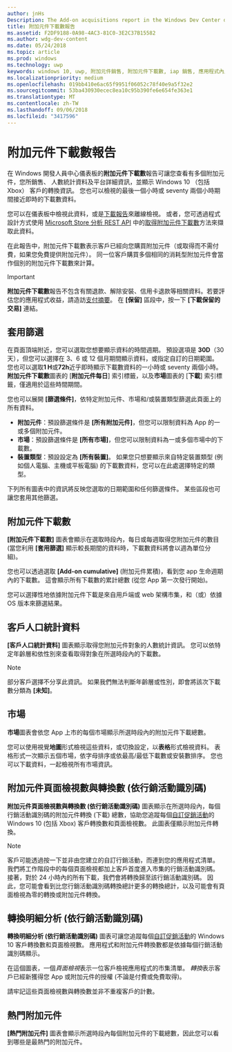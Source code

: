 ```yaml
---
author: jnHs
Description: The Add-on acquisitions report in the Windows Dev Center dashboard lets you see how many add-ons you've sold, along with demographic and platform details.
title: 附加元件下載數報告
ms.assetid: F2DF9188-0A98-4AC3-81C0-3E2C37B15582
ms.author: wdg-dev-content
ms.date: 05/24/2018
ms.topic: article
ms.prod: windows
ms.technology: uwp
keywords: windows 10, uwp, 附加元件銷售, 附加元件下載數, iap 銷售, 應用程式內產品, iap, 附加元件
ms.localizationpriority: medium
ms.openlocfilehash: 019bb410e6ac65f9951f06052c78f40e9a5f32e2
ms.sourcegitcommit: 53ba430930ecec8ea10c95b390fe6e654fe363e1
ms.translationtype: MT
ms.contentlocale: zh-TW
ms.lasthandoff: 09/06/2018
ms.locfileid: "3417596"
---
```

# <a name="add-on-acquisitions-report"></a>附加元件下載數報告


在 Windows 開發人員中心儀表板的**附加元件下載數**報告可讓您查看有多個附加元件，您所銷售、 人數統計資料及平台詳細資訊，並顯示 Windows 10 （包括 Xbox） 客戶的轉換資訊。 您也可以檢視的最後一個小時或 seventy 兩個小時期間接近即時的下載數資料。

您可以在儀表板中檢視此資料，或是[下載報告](download-analytic-reports.md)來離線檢視。 或者，您可透過程式設計方式使用 [Microsoft Store 分析 REST API](../monetize/access-analytics-data-using-windows-store-services.md) 中的[取得附加元件下載數](../monetize/get-in-app-acquisitions.md)方法來擷取此資料。

在此報告中，附加元件下載數表示客戶已經向您購買附加元件（或取得而不需付費，如果您免費提供附加元件）。 同一位客戶購買多個相同的消耗型附加元件會當作個別的附加元件下載數來計算。

> [!IMPORTANT]
> **附加元件下載數**報告不包含有關退款、解除安裝、信用卡退款等相關資料。若要評估您的應用程式收益，請造訪[支付摘要](payout-summary.md)。 在 **\[保留\]** 區段中，按一下 **\[下載保留的交易\]** 連結。


## <a name="apply-filters"></a>套用篩選

在頁面頂端附近，您可以選取您想要顯示資料的時間週期。 預設選項是 **30D**（30 天），但您可以選擇在 3、6 或 12 個月期間顯示資料，或指定自訂的日期範圍。 您也可以選取**1 H**或**72h**近乎即時顯示下載數資料的一小時或 seventy 兩個小時。**附加元件下載數**圖表的 [**附加元件每日**] 索引標籤，以及**市場**圖表的 [**下載**] 索引標籤，僅適用於這些時間期間。 

您也可以展開 **\[篩選條件\]**，依特定附加元件、市場和/或裝置類型篩選此頁面上的所有資料。

-   **附加元件**：預設篩選條件是 **\[所有附加元件\]**，但您可以限制資料為 App 的一或多個附加元件。
-   **市場**：預設篩選條件是 **\[所有市場\]**，但您可以限制資料為一或多個市場中的下載數。
-   **裝置類型**：預設設定為 **\[所有裝置\]**。 如果您只想要顯示來自特定裝置類型 (例如個人電腦、主機或平板電腦) 的下載數資料，您可以在此處選擇特定的類型。

下列所有圖表中的資訊將反映您選取的日期範圍和任何篩選條件。 某些區段也可讓您套用其他篩選。


## <a name="add-on-acquisitions"></a>附加元件下載數

**\[附加元件下載數\]** 圖表會顯示在選取時段內，每日或每週取得您附加元件的數目  (當您利用 **\[套用篩選\]** 顯示較長期間的資料時，下載數資料將會以週為單位分組)。

您也可以透過選取 **\[Add-on cumulative\]** (附加元件累積)，看到您 app 生命週期內的下載數。 這會顯示所有下載數的累計總數 (從您 App 第一次發行開始)。

您可以選擇性地依據附加元件下載是來自用戶端或 web 架構市集，和（或）依據 OS 版本來篩選結果。


## <a name="customer-demographic"></a>客戶人口統計資料

**\[客戶人口統計資料\]** 圖表顯示取得您附加元件對象的人數統計資訊。 您可以依特定年齡層和依性別來查看取得對象在所選時段內的下載數。

> [!NOTE]
> 部分客戶選擇不分享此資訊。 如果我們無法判斷年齡層或性別，即會將該次下載數分類為 **\[未知\]**。


## <a name="markets"></a>市場

**市場**圖表會依您 App 上市的每個市場顯示所選時段內的附加元件下載總數。 

您可以使用視覺**地圖**形式檢視這些資料，或切換設定，以**表格**形式檢視資料。 表格形式一次顯示五個市場，依字母排序或依最高/最低下載數或安裝數排序。 您也可以下載資料，一起檢視所有市場資訊。


## <a name="add-on-page-views-and-conversions-by-campaign-id"></a>附加元件頁面檢視數與轉換數 (依行銷活動識別碼)

**附加元件頁面檢視數與轉換數 (依行銷活動識別碼)** 圖表顯示在所選時段內，每個行銷活動識別碼的附加元件轉換 (下載) 總數，協助您追蹤每個[自訂促銷活動](create-a-custom-app-promotion-campaign.md)的 Windows 10 (包括 Xbox) 客戶轉換數和頁面檢視數。 此圖表僅顯示附加元件轉換。

> [!NOTE]
> 客戶可能透過按一下並非由您建立的自訂行銷活動，而連到您的應用程式清單。 我們將工作階段中的每個頁面檢視都加上客戶首度進入市集的行銷活動識別碼。 接著，對於 24 小時內的所有下載，我們會將轉換歸至該行銷活動識別碼。 因此，您可能會看到比您行銷活動識別碼轉換總計更多的轉換總計，以及可能會有頁面檢視為零的轉換或附加元件轉換。 


## <a name="conversions-breakdown-by-campaign-id"></a>轉換明細分析 (依行銷活動識別碼)

**轉換明細分析 (依行銷活動識別碼)** 圖表可讓您追蹤每個[自訂促銷活動](create-a-custom-app-promotion-campaign.md)的 Windows 10 客戶轉換數和頁面檢視數。 應用程式和附加元件轉換數都是依據每個行銷活動識別碼顯示。

在這個圖表，一個*頁面檢視*表示一位客戶檢視應用程式的市集清單。 *轉換*表示客戶已經新獲得您 App 或附加元件的授權 (不論是付費或免費取得)。

請牢記這些頁面檢視數與轉換數並非不重複客戶的計數。 


## <a name="top-add-ons"></a>熱門附加元件

**\[熱門附加元件\]** 圖表會顯示所選時段內每個附加元件的下載總數，因此您可以看到哪些是最熱門的附加元件。 



 

 
